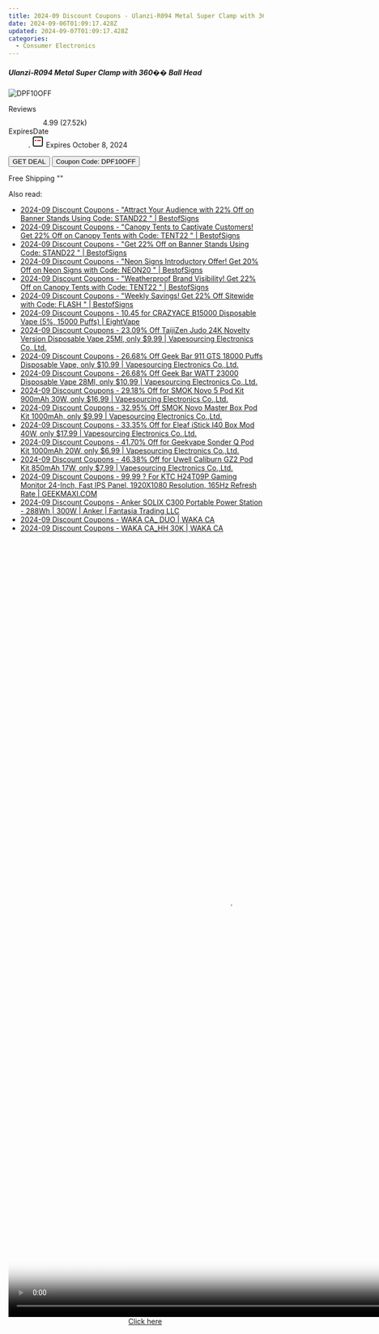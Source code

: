 ```yaml
---
title: 2024-09 Discount Coupons - Ulanzi-R094 Metal Super Clamp with 360�� Ball Head | Gshopper
date: 2024-09-06T01:09:17.428Z
updated: 2024-09-07T01:09:17.428Z
categories:
  - Consumer Electronics
---
```



<div class="max-w-4xl mx-auto grid grid-cols-1 lg:max-w-5xl lg:gap-x-20 lg:grid-cols-2">
  <div class="relative p-3 col-start-1 row-start-1 flex flex-col-reverse rounded-lg bg-gradient-to-t from-black/75 via-black/0 sm:bg-none sm:row-start-2 sm:p-0 lg:row-start-1">
    <h5 class="mt-1 text-lg font-semibold text-white sm:text-slate-900 md:text-2xl dark:sm:text-white">Ulanzi-R094 Metal Super Clamp with 360�� Ball Head</h5>
  </div>
  
  <div class="col-start-1 col-end-3 row-start-1 grid gap-4 sm:mb-6 sm:grid-cols-4 lg:col-start-2 lg:row-span-6 lg:row-end-6 lg:mb-0 lg:gap-6">
      <img src="&quot;&quot;" onClick="javascript:window.open(decodeURIComponent('%22https%3A%2F%2Fwww.shareasale.com%2Fu.cfm%3Fd%3D1118079%26m%3D97331%26u%3D4338022%22'), '_blank');void(0);" alt="DPF10OFF" class="h-60 w-full rounded-lg object-cover sm:col-span-2 sm:h-52 lg:col-span-full" loading="lazy" />
    
  </div>
  <dl class="row-start-2 mt-4 flex items-center text-xs font-medium sm:row-start-3 sm:mt-1 md:mt-2.5 lg:row-start-2">
    <dt class="sr-only">Reviews</dt>
    <dd class="flex items-center text-indigo-600 dark:text-indigo-400">
      <svg width="24" height="24" fill="none" aria-hidden="true" class="mr-1 stroke-current dark:stroke-indigo-500">
        <path d="m12 5 2 5h5l-4 4 2.103 5L12 16l-5.103 3L9 14l-4-4h5l2-5Z" stroke-width="2" stroke-linecap="round" stroke-linejoin="round" />
      </svg>
      <span>4.99 <span class="font-normal text-slate-400">(27.52k)</span></span>
    </dd>
    <dt class="sr-only">ExpiresDate</dt>
    <dd class="flex items-center">
      <svg width="2" height="2" aria-hidden="true" fill="currentColor" class="mx-3 text-slate-300">
        <circle cx="1" cy="1" r="1" />
      </svg>
      <svg width="24" height="24" viewBox="0 0 24 24" fill="none" stroke="currentColor" stroke-width="2">
        <rect x="3" y="3" width="18" height="18" rx="2" fill="#fff" />
        <path d="M6 10L18 10" stroke="red" stroke-width="2" fill="none" />
        <path d="M10 6L10 18" stroke="#fff" stroke-width="2" fill="none" />
      </svg>
      Expires October 8, 2024    </dd>
  </dl>
  <div class="col-start-1 row-start-3 mt-4 self-center sm:col-start-2 sm:row-span-2 sm:row-start-2 sm:mt-0 lg:col-start-1 lg:row-start-3 lg:row-end-4 lg:mt-6">
    <button type="button" onClick="javascript:window.open(decodeURIComponent('%22https%3A%2F%2Fwww.shareasale.com%2Fu.cfm%3Fd%3D1118079%26m%3D97331%26u%3D4338022%22'), '_blank');void(0);" class="rounded-lg bg-red-600 px-3 py-2 text-sm font-medium leading-6 text-white">GET DEAL</button>
    <button type="button" onClick="javascript:window.open(decodeURIComponent('%22https%3A%2F%2Fwww.shareasale.com%2Fu.cfm%3Fd%3D1118079%26m%3D97331%26u%3D4338022%22'), '_blank');void(0);" class="border-dashed border-2 border-indigo-600 bg-green-100 text-sm leading-6 font-medium py-2 px-3 rounded-lg">Coupon Code: DPF10OFF</button>
  </div>
  <p class="col-start-1 mt-4 text-sm leading-6 sm:col-span-2 lg:col-span-1 lg:row-start-4 lg:mt-6 dark:text-slate-400">
    Free Shipping 
""  </p>
</div>
<span class="atpl-alsoreadstyle">Also read:</span>
<div><ul>
<li><a href="https://coupons.techidaily.com/coupon-1232177-share-63219-sale/"><u>2024-09 Discount Coupons - "Attract Your Audience with 22% Off on Banner Stands Using Code: STAND22 " | BestofSigns</u></a></li>
<li><a href="https://coupons.techidaily.com/coupon-1232174-share-63219-sale/"><u>2024-09 Discount Coupons - "Canopy Tents to Captivate Customers! Get 22% Off on Canopy Tents with Code: TENT22 " | BestofSigns</u></a></li>
<li><a href="https://coupons.techidaily.com/coupon-1232178-share-63219-sale/"><u>2024-09 Discount Coupons - "Get 22% Off on Banner Stands Using Code: STAND22 " | BestofSigns</u></a></li>
<li><a href="https://coupons.techidaily.com/coupon-1232180-share-63219-sale/"><u>2024-09 Discount Coupons - "Neon Signs Introductory Offer! Get 20% Off on Neon Signs with Code: NEON20 " | BestofSigns</u></a></li>
<li><a href="https://coupons.techidaily.com/coupon-1232176-share-63219-sale/"><u>2024-09 Discount Coupons - "Weatherproof Brand Visibility! Get 22% Off on Canopy Tents with Code: TENT22 " | BestofSigns</u></a></li>
<li><a href="https://coupons.techidaily.com/coupon-1232172-share-63219-sale/"><u>2024-09 Discount Coupons - "Weekly Savings! Get 22% Off Sitewide with Code: FLASH " | BestofSigns</u></a></li>
<li><a href="https://coupons.techidaily.com/coupon-1080579-share-59344-sale/"><u>2024-09 Discount Coupons - 10.45 for CRAZYACE B15000 Disposable Vape (5%, 15000 Puffs) | EightVape</u></a></li>
<li><a href="https://coupons.techidaily.com/coupon-1117563-share-90958-sale/"><u>2024-09 Discount Coupons - 23.09% Off TaijiZen Judo 24K Novelty Version Disposable Vape 25Ml, only $9.99 | Vapesourcing Electronics Co.,Ltd.</u></a></li>
<li><a href="https://coupons.techidaily.com/coupon-1232208-share-90958-sale/"><u>2024-09 Discount Coupons - 26.68% Off Geek Bar 911 GTS 18000 Puffs Disposable Vape, only $10.99 | Vapesourcing Electronics Co.,Ltd.</u></a></li>
<li><a href="https://coupons.techidaily.com/coupon-1232210-share-90958-sale/"><u>2024-09 Discount Coupons - 26.68% Off Geek Bar WATT 23000 Disposable Vape 28Ml, only $10.99 | Vapesourcing Electronics Co.,Ltd.</u></a></li>
<li><a href="https://coupons.techidaily.com/coupon-997037-share-90958-sale/"><u>2024-09 Discount Coupons - 29.18% Off for SMOK Novo 5 Pod Kit 900mAh 30W, only $16.99 | Vapesourcing Electronics Co.,Ltd.</u></a></li>
<li><a href="https://coupons.techidaily.com/coupon-1058968-share-90958-sale/"><u>2024-09 Discount Coupons - 32.95% Off SMOK Novo Master Box Pod Kit 1000mAh, only $9.99 | Vapesourcing Electronics Co.,Ltd.</u></a></li>
<li><a href="https://coupons.techidaily.com/coupon-971129-share-90958-sale/"><u>2024-09 Discount Coupons - 33.35% Off for Eleaf iStick I40 Box Mod 40W, only $17.99 | Vapesourcing Electronics Co.,Ltd.</u></a></li>
<li><a href="https://coupons.techidaily.com/coupon-1020793-share-90958-sale/"><u>2024-09 Discount Coupons - 41.70% Off for Geekvape Sonder Q Pod Kit 1000mAh 20W, only $6.99 | Vapesourcing Electronics Co.,Ltd.</u></a></li>
<li><a href="https://coupons.techidaily.com/coupon-1045987-share-90958-sale/"><u>2024-09 Discount Coupons - 46.38% Off for Uwell Caliburn GZ2 Pod Kit 850mAh 17W, only $7.99 | Vapesourcing Electronics Co.,Ltd.</u></a></li>
<li><a href="https://coupons.techidaily.com/coupon-1047650-share-77450-sale/"><u>2024-09 Discount Coupons - 99,99 ? For KTC H24T09P Gaming Monitor 24-Inch, Fast IPS Panel, 1920X1080 Resolution, 165Hz Refresh Rate | GEEKMAXI.COM</u></a></li>
<li><a href="https://coupons.techidaily.com/coupon-1232199-share-126562-sale/"><u>2024-09 Discount Coupons - Anker SOLIX C300 Portable Power Station - 288Wh | 300W | Anker | Fantasia Trading LLC</u></a></li>
<li><a href="https://coupons.techidaily.com/coupon-1232236-share-92020-sale/"><u>2024-09 Discount Coupons - WAKA CA_ DUO | WAKA CA</u></a></li>
<li><a href="https://coupons.techidaily.com/coupon-1232237-share-92020-sale/"><u>2024-09 Discount Coupons - WAKA CA_HH 30K | WAKA CA</u></a></li>
</ul></div>

<ins class="adsbygoogle"
      style="display:block"
      data-ad-client="ca-pub-7571918770474297"
      data-ad-slot="8358498916"
      data-ad-format="auto"
      data-full-width-responsive="true"></ins>
<!-- affiliate ads begin -->
<span id="1834903">
					<video width="864" height="1536" style="cursor:pointer"
           poster="//a.impactradius-go.com/display-clicktoplayimage/1834903.png"
           onclick="if(!this.playClicked){this.play();this.setAttribute('controls',true);this.playClicked=true;}">
	   <source src="//a.impactradius-go.com/display-ad/16836-1834903">
	   <img src="//a.impactradius-go.com/display-clicktoplayimage/1834903.png" style="border: none; height: 100%; width: 100%; object-fit: contain">
	</video>
	<div style="width:540px;text-align:center"><a href="javascript:window.open(decodeURIComponent('https%3A%2F%2F25home.pxf.io%2Fc%2F5597632%2F1834903%2F16836'), '_blank');void(0);">Click here</a></div>
</span>
<img height="0" width="0" src="https://imp.pxf.io/i/5597632/1834903/16836" style="position:absolute;visibility:hidden;" border="0" />
<!-- affiliate ads end -->